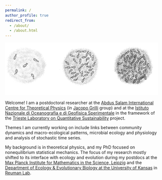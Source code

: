 ```yaml
---
permalink: /
author_profile: true
redirect_from: 
  - /about/
  - /about.html
---
```


![](/images/bacteria-pictorial.png)

Welcome! I am a postdoctoral researcher at the [Abdus Salam International Centre for Theoretical Physics](https://www.ictp.it/) (in [Jacopo Grilli](https://jacopogrilli.github.io/) group) and at the [Istituto Nazionale di Oceanografia e di Geofisica Sperimentale](https://www.ogs.it/it) in the framework of the [Trieste Laboratory on Quantitative Sustainability](https://fondazioneinternazionale.org/tlqs-en/) project.

Themes I am currently working on include links between community dynamics and macro-ecological patterns, microbial ecology and physiology and analysis of stochastic time series.

My background is in theoretical physics, and my PhD focused on nonequilibrium statistical mechanics.
The focus of my research mostly shifted to its interface with ecology and evolution during my postdocs
at the [Max Planck Institute for Mathematics in the Science, Leipzig](https://www.mis.mpg.de/) and the [Department of Ecology & Evolutionary Biology at the University of Kansas](https://biosurvey.ku.edu/people/onofrio-mazzarisi)
in [Reuman Lab](https://reumanlab.ku.edu/).
